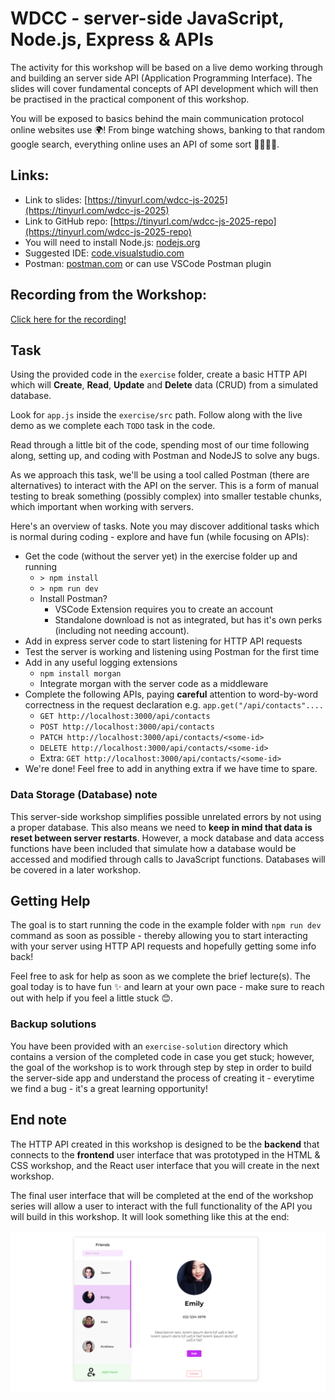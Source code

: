 # WDCC - server-side JavaScript, Node.js, Express & APIs

The activity for this workshop will be based on a live demo working through and building an server side API (Application Programming Interface). The slides will cover fundamental concepts of API development which will then be practised in the practical component of this workshop.


You will be exposed to basics behind the main communication protocol online websites use 🌍! From binge watching shows, banking to that random google search, everything online uses an API of some sort 👩‍💻👨‍💻.

## Links:

* Link to slides: [https://tinyurl.com/wdcc-js-2025](https://tinyurl.com/wdcc-js-2025)
* Link to GitHub repo: [https://tinyurl.com/wdcc-js-2025-repo](https://tinyurl.com/wdcc-js-2025-repo)
* You will need to install Node.js: [nodejs.org](http://nodejs.org/)
* Suggested IDE: [code.visualstudio.com](http://code.visualstudio.com/)
* Postman: [postman.com](http://postman.com/) or can use VSCode Postman plugin

## Recording from the Workshop:

[Click here for the recording!](https://auckland.zoom.us/rec/share/cjPy7sC-rlp6f97QCkbaWfMCoSn1Lhf5YYj443Qm-mnTdcEhGE_DIWUie7CkM20.m18StH11LqHHr4F_)

## Task

Using the provided code in the `exercise` folder, create a basic HTTP API which will **Create**, **Read**, **Update** and **Delete** data (CRUD) from a simulated database.

Look for `app.js` inside the `exercise/src` path. Follow along with the live demo as we complete each `TODO` task in the code.

Read through a little bit of the code, spending most of our time following along, setting up, and coding with Postman and NodeJS to solve any bugs.

As we approach this task, we'll be using a tool called Postman (there are alternatives) to interact with the API on the server. This is a form of manual testing to break something (possibly complex) into smaller testable chunks, which important when working with servers.

Here's an overview of tasks. Note you may discover additional tasks which is normal during coding - explore and have fun (while focusing on APIs):

- Get the code (without the server yet) in the exercise folder up and running
  - `> npm install`
  - `> npm run dev`
  - Install Postman?
    - VSCode Extension requires you to create an account
    - Standalone download is not as integrated, but has it's own perks (including not needing account).
- Add in express server code to start listening for HTTP API requests
- Test the server is working and listening using Postman for the first time
- Add in any useful logging extensions
  - `npm install morgan`
  - Integrate morgan with the server code as a middleware
- Complete the following APIs, paying **careful** attention to word-by-word correctness in the request declaration e.g. `app.get("/api/contacts"....`
  - `GET http://localhost:3000/api/contacts`
  - `POST http://localhost:3000/api/contacts`
  - `PATCH http://localhost:3000/api/contacts/<some-id>`
  - `DELETE http://localhost:3000/api/contacts/<some-id>`
  - Extra: `GET http://localhost:3000/api/contacts/<some-id>`
- We're done! Feel free to add in anything extra if we have time to spare.

### Data Storage (Database) note

This server-side workshop simplifies possible unrelated errors by not using a proper database. This also means we need to **keep in mind that data is reset between server restarts**. However, a mock database and data access functions have been included that simulate how a database would be accessed and modified through calls to JavaScript functions. Databases will be covered in a later workshop.

## Getting Help

The goal is to start running the code in the example folder with `npm run dev` command as soon as possible - thereby allowing you to start interacting with your server using HTTP API requests and hopefully getting some info back!

Feel free to ask for help as soon as we complete the brief lecture(s). The goal today is to have fun ✨ and learn at your own pace - make sure to reach out with help if you feel a little stuck 😊.

### Backup solutions

You have been provided with an `exercise-solution` directory which contains a version of the completed code in case you get stuck; however, the goal of the workshop is to work through step by step in order to build the server-side app and understand the process of creating it - everytime we find a bug - it's a great learning opportunity!

## End note

The HTTP API created in this workshop is designed to be the **backend** that connects to the **frontend** user interface that was prototyped in the HTML & CSS workshop, and the React user interface that you will create in the next workshop.

The final user interface that will be completed at the end of the workshop series will allow a user to interact with the full functionality of the API you will build in this workshop. It will look something like this at the end:

![img](./spec/wdcc-ui-final.PNG)

